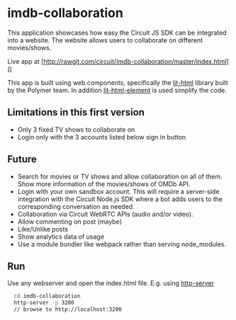 # imdb-collaboration

This application showcases how easy the Circuit JS SDK can be integrated into a website. The website allows users to collaborate on different movies/shows.

Live app at [http://rawgit.com/circuit/imdb-collaboration/master/index.html]()

This app is built using web components, specifically the [lit-html](https://github.com/PolymerLabs/lit-html) library built by the Polymer team. In addition [lit-html-element](https://github.com/kenchris/lit-element) is used simplify the code.

## Limitations in this first version
* Only 3 fixed TV shows to collaborate on
* Login only with the 3 accounts listed below sign in button

## Future
* Search for movies or TV shows and allow collaboration on all of them. Show more information of the movies/shows of OMDb API.
* Login with your own sandbox account. This will require a server-side integration with the Circuit Node.js SDK where a bot adds users to the corresponding conversation as needed.
* Collaboration via Circuit WebRTC APIs (audio and/or video).
* Allow commenting on post (maybe)
* Like/Unlike posts
* Show analytics data of usage
* Use a module bundler like webpack rather than serving node_modules.

## Run
Use any webserver and open the index.html file. E.g. using [http-server](https://www.npmjs.com/package/http-server)
```bash
  cd imdb-collaboration
  http-server -p 3200
  // browse to http://localhost:3200
```
